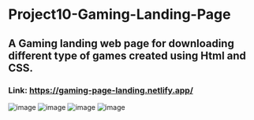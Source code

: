 # Project10-Gaming-Landing-Page
## A Gaming landing web page for downloading different type of games created using Html and CSS.

### Link: https://gaming-page-landing.netlify.app/
![image](https://user-images.githubusercontent.com/48837703/209205510-0b9d3139-1153-4f98-95fa-0d7740c2024c.png)
![image](https://user-images.githubusercontent.com/48837703/209204866-06a3f8b9-f4ba-40f9-afc5-a658170c1fda.png)
![image](https://user-images.githubusercontent.com/48837703/209205442-c799eeb7-b3f6-4158-a3fc-341d85006613.png)
![image](https://user-images.githubusercontent.com/48837703/209205255-19a722be-a531-4d7c-b4f6-b33812c8116b.png)
